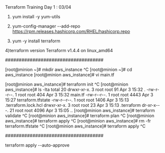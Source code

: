 Terraform Training Day 1 : 03/04

1) yum install -y yum-utils

2) yum-config-manager --add-repo https://rpm.releases.hashicorp.com/RHEL/hashicorp.repo

3) yum -y install terraform

4)terraform version
Terraform v1.4.4
on linux_amd64


####################################

[root@minion ~]# mkdir aws_instance    ^C
[root@minion ~]# cd aws_instance
[root@minion aws_instance]# vi main.tf

[root@minion aws_instance]# terraform init   ^C
[root@minion aws_instance]# ls -lta
total 20
drwxr-xr-x.  3 root root   91 Apr  3 15:32 .
-rw-r--r--.  1 root root  404 Apr  3 15:32 main.tf
-rw-r--r--.  1 root root 4443 Apr  3 15:27 terraform.tfstate
-rw-r--r--.  1 root root 1406 Apr  3 15:13 .terraform.lock.hcl
drwxr-xr-x.  3 root root   23 Apr  3 15:13 .terraform
dr-xr-x---. 21 root root 4096 Apr  3 15:05 ..
[root@minion aws_instance]# terraform validate     ^C
[root@minion aws_instance]# terraform plan        ^C
[root@minion aws_instance]# terraform apply    ^C
[root@minion aws_instance]# rm -fr terraform.tfstate   ^C
[root@minion aws_instance]# terraform apply   ^C


####################################

terraform apply --auto-approve
